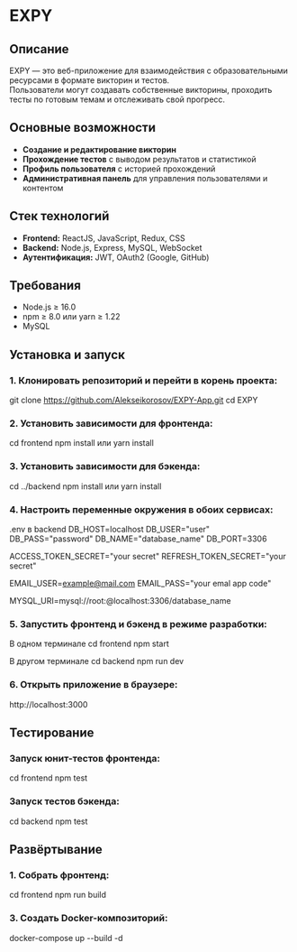 # EXPY

## Описание

EXPY — это веб-приложение для взаимодействия с образовательными ресурсами в формате викторин и тестов.  
Пользователи могут создавать собственные викторины, проходить тесты по готовым темам и отслеживать свой прогресс.

## Основные возможности

- **Создание и редактирование викторин**  
- **Прохождение тестов** с выводом результатов и статистикой  
- **Профиль пользователя** с историей прохождений   
- **Административная панель** для управления пользователями и контентом

## Стек технологий

- **Frontend:** ReactJS, JavaScript, Redux, CSS  
- **Backend:** Node.js, Express, MySQL, WebSocket   
- **Аутентификация:** JWT, OAuth2 (Google, GitHub)  

## Требования

- Node.js ≥ 16.0  
- npm ≥ 8.0 или yarn ≥ 1.22  
- MySQL

## Установка и запуск

### 1. Клонировать репозиторий и перейти в корень проекта:
   git clone https://github.com/Alekseikorosov/EXPY-App.git
   cd EXPY
   
### 2. Установить зависимости для фронтенда:
   cd frontend
   npm install
   или
   yarn install
   
### 3. Установить зависимости для бэкенда:
   cd ../backend
   npm install
   или
   yarn install

### 4. Настроить переменные окружения в обоих сервисах:
   
   .env в backend
   DB_HOST=localhost
   DB_USER="user"
   DB_PASS="password"
   DB_NAME="database_name"
   DB_PORT=3306
   
   ACCESS_TOKEN_SECRET="your secret"
   REFRESH_TOKEN_SECRET="your secret"
   
   EMAIL_USER=example@mail.com
   EMAIL_PASS="your emal app code"
   
   MYSQL_URI=mysql://root:@localhost:3306/database_name

### 5. Запустить фронтенд и бэкенд в режиме разработки:
   В одном терминале
   cd frontend
   npm start
   
   В другом терминале
   cd backend
   npm run dev
   
### 6. Открыть приложение в браузере:
   http://localhost:3000
   
## Тестирование

### Запуск юнит-тестов фронтенда:
   cd frontend
   npm test
   
### Запуск тестов бэкенда:
   cd backend
   npm test

## Развёртывание

### 1. Собрать фронтенд:
   cd frontend
   npm run build
   
### 3. Создать Docker-композиторий:
   docker-compose up --build -d
   
